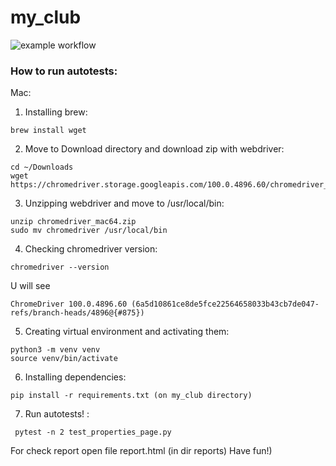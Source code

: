 # my_club
![example workflow](https://github.com/KakoytoBarista/my_club/actions/workflows/my_club.yml/badge.svg)
### How to run autotests:
Mac:
1. Installing brew:
```
brew install wget
```
2. Move to Download directory and download zip with webdriver:
```
cd ~/Downloads
wget https://chromedriver.storage.googleapis.com/100.0.4896.60/chromedriver_mac64.zip
```
3. Unzipping webdriver and move to /usr/local/bin:
```
unzip chromedriver_mac64.zip
sudo mv chromedriver /usr/local/bin
```
4. Checking chromedriver version:
```
chromedriver --version
```
U will see 
```
ChromeDriver 100.0.4896.60 (6a5d10861ce8de5fce22564658033b43cb7de047-refs/branch-heads/4896@{#875})
```
5. Creating virtual environment and activating them:
```
python3 -m venv venv
source venv/bin/activate
```
6. Installing dependencies:
```
pip install -r requirements.txt (on my_club directory)
```
7. Run autotests! :
```
 pytest -n 2 test_properties_page.py
```
For check report open file report.html (in dir reports)
Have fun!)
